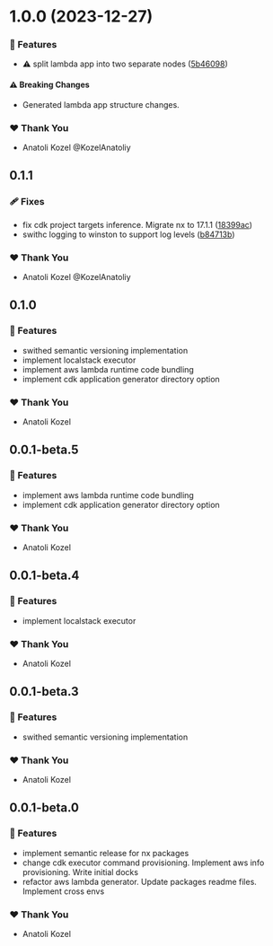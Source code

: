 # 1.0.0 (2023-12-27)

### 🚀 Features

- ⚠️ split lambda app into two separate nodes ([5b46098](https://github.com/KozelAnatoliy/routineless/commit/5b46098))

#### ⚠️ Breaking Changes

- Generated lambda app structure changes.

### ❤️ Thank You

- Anatoli Kozel @KozelAnatoliy

## 0.1.1

### 🩹 Fixes

- fix cdk project targets inference. Migrate nx to 17.1.1 ([18399ac](https://github.com/KozelAnatoliy/routineless/commit/18399ac))
- swithc logging to winston to support log levels ([b84713b](https://github.com/KozelAnatoliy/routineless/commit/b84713b))

### ❤️ Thank You

- Anatoli Kozel @KozelAnatoliy

## 0.1.0

### 🚀 Features

- swithed semantic versioning implementation
- implement localstack executor
- implement aws lambda runtime code bundling
- implement cdk application generator directory option

### ❤️ Thank You

- Anatoli Kozel

## 0.0.1-beta.5

### 🚀 Features

- implement aws lambda runtime code bundling
- implement cdk application generator directory option

### ❤️ Thank You

- Anatoli Kozel

## 0.0.1-beta.4

### 🚀 Features

- implement localstack executor

### ❤️ Thank You

- Anatoli Kozel

## 0.0.1-beta.3

### 🚀 Features

- swithed semantic versioning implementation

### ❤️ Thank You

- Anatoli Kozel

## 0.0.1-beta.0

### 🚀 Features

- implement semantic release for nx packages
- change cdk executor command provisioning. Implement aws info provisioning. Write initial docks
- refactor aws lambda generator. Update packages readme files. Implement cross envs

### ❤️ Thank You

- Anatoli Kozel
